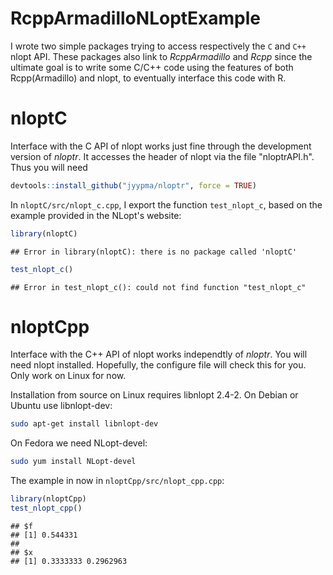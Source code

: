 

# RcppArmadilloNLoptExample

I wrote two simple packages trying to access respectively the `C` and `C++` nlopt API. These packages also link to *RcppArmadillo* and *Rcpp* since the ultimate goal is to write some C/C++ code using the features of both Rcpp(Armadillo) and nlopt, to eventually interface this code with R.

# nloptC

Interface with the C API of nlopt works just fine through the development version of *nloptr*. It accesses the header of nlopt via the file "nloptrAPI.h". Thus you will need


```r
devtools::install_github("jyypma/nloptr", force = TRUE)
```

In `nloptC/src/nlopt_c.cpp`, I export the function  `test_nlopt_c`, based on the example provided in the NLopt's website:


```r
library(nloptC)
```

```
## Error in library(nloptC): there is no package called 'nloptC'
```

```r
test_nlopt_c()
```

```
## Error in test_nlopt_c(): could not find function "test_nlopt_c"
```

# nloptCpp

Interface with the C++ API of nlopt works independtly of *nloptr*.  You will need nlopt installed. Hopefully, the configure file will check this for you. Only work on Linux for now.

Installation from source on Linux requires libnlopt 2.4-2. On Debian or Ubuntu use libnlopt-dev:


```bash
sudo apt-get install libnlopt-dev
```

On Fedora we need NLopt-devel:


```bash
sudo yum install NLopt-devel
```

The example in now in `nloptCpp/src/nlopt_cpp.cpp`:


```r
library(nloptCpp)
test_nlopt_cpp()
```

```
## $f
## [1] 0.544331
## 
## $x
## [1] 0.3333333 0.2962963
```

